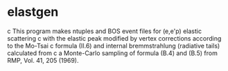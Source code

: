 # elastgen
c     This program makes ntuples and BOS event files for (e,e'p) elastic scattering
c     with the elastic peak modified by vertex corrections according to the Mo-Tsai 
c     formula (II.6) and internal bremmstrahlung (radiative tails) calculated from 
c     a Monte-Carlo sampling of formula (B.4) and (B.5) from RMP, Vol. 41, 205 (1969). 
